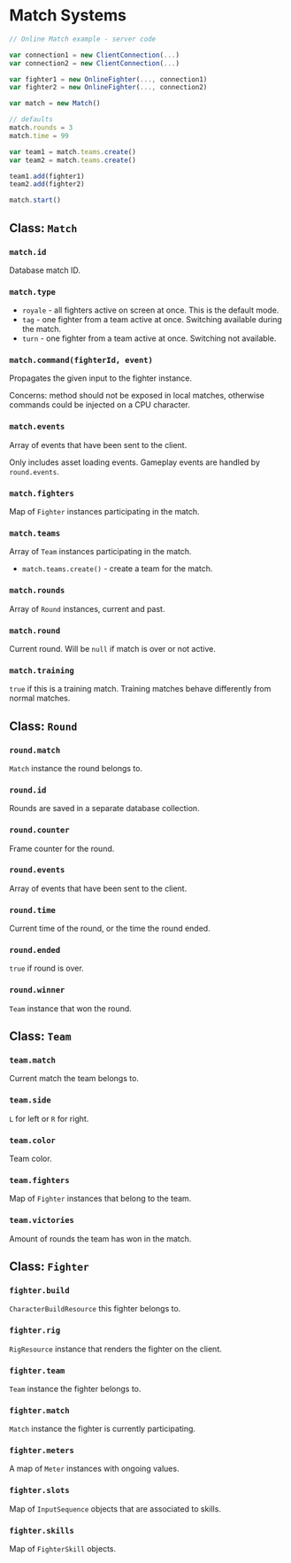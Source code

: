 # Match Systems

```js
// Online Match example - server code

var connection1 = new ClientConnection(...)
var connection2 = new ClientConnection(...)

var fighter1 = new OnlineFighter(..., connection1)
var fighter2 = new OnlineFighter(..., connection2)

var match = new Match()

// defaults
match.rounds = 3
match.time = 99

var team1 = match.teams.create()
var team2 = match.teams.create()

team1.add(fighter1)
team2.add(fighter2)

match.start()
```

## Class: `Match`

### `match.id`

Database match ID.

### `match.type`

* `royale` - all fighters active on screen at once. This is the default mode.
* `tag` - one fighter from a team active at once. Switching available during the match.
* `turn` - one fighter from a team active at once. Switching not available.

### `match.command(fighterId, event)`

Propagates the given input to the fighter instance.

Concerns: method should not be exposed in local matches, otherwise commands could be injected on a CPU character.

### `match.events`

Array of events that have been sent to the client.

Only includes asset loading events. Gameplay events are handled by `round.events`.

### `match.fighters`

Map of `Fighter` instances participating in the match.

### `match.teams`

Array of `Team` instances participating in the match.

* `match.teams.create()` - create a team for the match.

### `match.rounds`

Array of `Round` instances, current and past.

### `match.round`

Current round. Will be `null` if match is over or not active.

### `match.training`

`true` if this is a training match. Training matches behave differently from normal matches.

## Class: `Round`

### `round.match`

`Match` instance the round belongs to.

### `round.id`

Rounds are saved in a separate database collection.

### `round.counter`

Frame counter for the round.

### `round.events`

Array of events that have been sent to the client.

### `round.time`

Current time of the round, or the time the round ended.

### `round.ended`

`true` if round is over.

### `round.winner`

`Team` instance that won the round.

## Class: `Team`

### `team.match`

Current match the team belongs to.

### `team.side`

`L` for left or `R` for right.

### `team.color`

Team color.

### `team.fighters`

Map of `Fighter` instances that belong to the team.

### `team.victories`

Amount of rounds the team has won in the match.

## Class: `Fighter`

### `fighter.build`

`CharacterBuildResource` this fighter belongs to.

### `fighter.rig`

`RigResource` instance that renders the fighter on the client.

### `fighter.team`

`Team` instance the fighter belongs to.

### `fighter.match`

`Match` instance the fighter is currently participating.

### `fighter.meters`

A map of `Meter` instances with ongoing values.

### `fighter.slots`

Map of `InputSequence` objects that are associated to skills.

### `fighter.skills`

Map of `FighterSkill` objects.
